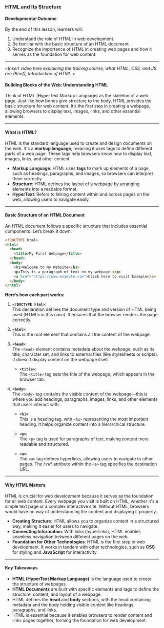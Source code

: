 ### **HTML and Its Structure**

#### **Developmental Outcome**
By the end of this lesson, learners will:
1. Understand the role of HTML in web development.
2. Be familiar with the basic structure of an HTML document.
3. Recognize the importance of HTML in creating web pages and how it serves as the foundation for web content.

---

<*Insert video here explaining the training course, what HTML, CSS, and JS are (Brief), Introduction of HTML* >

#### **Building Blocks of the Web: Understanding HTML**

Think of HTML (HyperText Markup Language) as the skeleton of a web page. Just like how bones give structure to the body, HTML provides the basic structure for web content. It’s the first step in creating a webpage, allowing browsers to display text, images, links, and other essential elements.

---

#### **What is HTML?**

HTML is the standard language used to create and design documents on the web. It's a **markup language**, meaning it uses tags to define different parts of a web page. These tags help browsers know how to display text, images, links, and other content.

- **Markup Language**: HTML uses **tags** to mark up elements of a page, such as headings, paragraphs, and images, so browsers can interpret them correctly.
- **Structure**: HTML defines the layout of a webpage by arranging elements into a readable format.
- **HyperText**: Refers to linking content within and across pages on the web, allowing users to navigate easily.

---

#### **Basic Structure of an HTML Document**

An HTML document follows a specific structure that includes essential components. Let’s break it down:

```html
<!DOCTYPE html>
<html>
  <head>
    <title>My First Webpage</title>
  </head>
  <body>
    <h1>Welcome to My Website</h1>
    <p>This is a paragraph of text on my webpage.</p>
    <a href="https://www.example.com">Click here to visit Example</a>
  </body>
</html>
```

**Here’s how each part works:**

1. **`<!DOCTYPE html>`**:  
   This declaration defines the document type and version of HTML being used (HTML5 in this case). It ensures that the browser renders the page correctly.

2. **`<html>`**:  
   This is the root element that contains all the content of the webpage.

3. **`<head>`**:  
   The `<head>` element contains metadata about the webpage, such as its title, character set, and links to external files (like stylesheets or scripts). It doesn’t display content on the webpage itself.

   - **`<title>`**:  
     The `<title>` tag sets the title of the webpage, which appears in the browser tab.

4. **`<body>`**:  
   The `<body>` tag contains the visible content of the webpage—this is where you add headings, paragraphs, images, links, and other elements that users interact with.

   - **`<h1>`**:  
     This is a heading tag, with `<h1>` representing the most important heading. It helps organize content into a hierarchical structure.
   
   - **`<p>`**:  
     The `<p>` tag is used for paragraphs of text, making content more readable and structured.
   
   - **`<a>`**:  
     The `<a>` tag defines hyperlinks, allowing users to navigate to other pages. The `href` attribute within the `<a>` tag specifies the destination URL.

---

#### **Why HTML Matters**

HTML is crucial for web development because it serves as the foundation for all web content. Every webpage you visit is built on HTML, whether it's a simple text page or a complex interactive site. Without HTML, browsers would have no way of understanding the content and displaying it properly.

- **Creating Structure**: HTML allows you to organize content in a structured way, making it easier for users to navigate.
- **Connecting Information**: With links (hyperlinks), HTML enables seamless navigation between different pages on the web.
- **Foundation for Other Technologies**: HTML is the first step in web development. It works in tandem with other technologies, such as **CSS** for styling and **JavaScript** for interactivity.

---

#### **Key Takeaways**

- **HTML (HyperText Markup Language)** is the language used to create the structure of webpages.
- **HTML Documents** are built with specific elements and tags to define the structure, content, and layout of a webpage.
- HTML defines the **head** and **body** sections, with the head containing metadata and the body holding visible content like headings, paragraphs, and links.
- HTML is essential because it enables browsers to render content and links pages together, forming the foundation for web development.